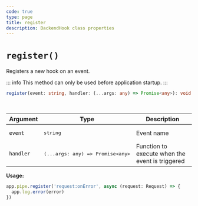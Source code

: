 ```yaml
---
code: true
type: page
title: register
description: BackendHook class properties
---
```


# `register()`

Registers a new hook on an event.

::: info
This method can only be used before application startup.
:::

```ts
register(event: string, handler: (...args: any) => Promise<any>): void
```

<br/>

| Argument | Type                  | Description                   |
|----------|-----------------------|-------------------------------|
| `event` | <pre>string</pre> | Event name |
| `handler` | <pre>(...args: any) => Promise&lt;any&gt;</pre> | Function to execute when the event is triggered |

**Usage:**

```js
app.pipe.register('request:onError', async (request: Request) => {
  app.log.error(error)
})
```
